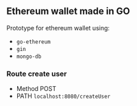 ## Ethereum wallet made in GO

Prototype for ethereum wallet using:
* `go-ethereum`
* `gin`
* `mongo-db`

### Route create user

* Method POST
* PATH `localhost:8080/createUser`
